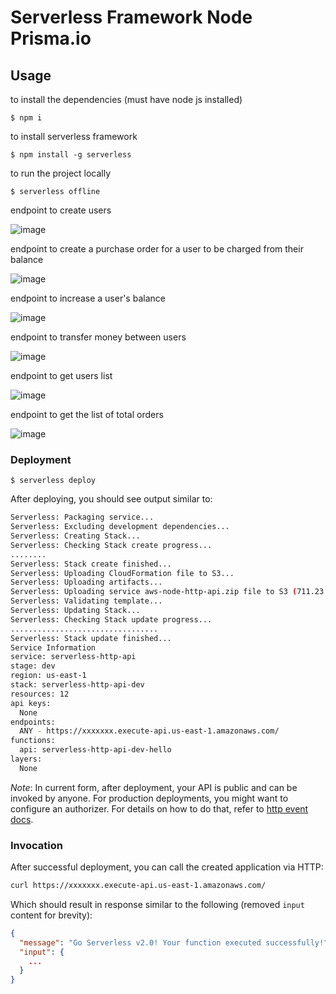 <!--
title: 'AWS Simple HTTP Endpoint example in NodeJS'
description: 'This template demonstrates how to make a simple HTTP API with Node.js running on AWS Lambda and API Gateway using the Serverless Framework.'
layout: Doc
framework: v2
platform: AWS
language: nodeJS
authorLink: 'https://github.com/serverless'
authorName: 'Serverless, inc.'
authorAvatar: 'https://avatars1.githubusercontent.com/u/13742415?s=200&v=4'
-->

# Serverless Framework Node Prisma.io


## Usage

to install the dependencies (must have node js installed)

```
$ npm i
```

to install serverless framework

```
$ npm install -g serverless
```

to run the project locally

```
$ serverless offline
```

endpoint to create users

![image](https://user-images.githubusercontent.com/75379137/147017241-f595dd35-a114-4ca5-b2dd-b836152b507c.png)


endpoint to create a purchase order for a user to be charged from their balance

![image](https://user-images.githubusercontent.com/75379137/147017517-ecdeda78-60fd-4d2c-b92c-281736e64de3.png)


endpoint to increase a user's balance

![image](https://user-images.githubusercontent.com/75379137/147017807-646f252f-ec1d-467d-9c45-bd2611374eef.png)


endpoint to transfer money between users

![image](https://user-images.githubusercontent.com/75379137/147018099-9483401c-2505-4a01-a81a-f122ae692c30.png)

endpoint to get users list

![image](https://user-images.githubusercontent.com/75379137/147018321-15e21cfb-68b7-4431-a12f-8e73d2b0406e.png)

endpoint to get the list of total orders

![image](https://user-images.githubusercontent.com/75379137/147018527-ddc6735b-6059-4117-8619-ab622b816c52.png)



### Deployment

```
$ serverless deploy
```

After deploying, you should see output similar to:

```bash
Serverless: Packaging service...
Serverless: Excluding development dependencies...
Serverless: Creating Stack...
Serverless: Checking Stack create progress...
........
Serverless: Stack create finished...
Serverless: Uploading CloudFormation file to S3...
Serverless: Uploading artifacts...
Serverless: Uploading service aws-node-http-api.zip file to S3 (711.23 KB)...
Serverless: Validating template...
Serverless: Updating Stack...
Serverless: Checking Stack update progress...
.................................
Serverless: Stack update finished...
Service Information
service: serverless-http-api
stage: dev
region: us-east-1
stack: serverless-http-api-dev
resources: 12
api keys:
  None
endpoints:
  ANY - https://xxxxxxx.execute-api.us-east-1.amazonaws.com/
functions:
  api: serverless-http-api-dev-hello
layers:
  None
```

_Note_: In current form, after deployment, your API is public and can be invoked by anyone. For production deployments, you might want to configure an authorizer. For details on how to do that, refer to [http event docs](https://www.serverless.com/framework/docs/providers/aws/events/apigateway/).

### Invocation

After successful deployment, you can call the created application via HTTP:

```bash
curl https://xxxxxxx.execute-api.us-east-1.amazonaws.com/
```

Which should result in response similar to the following (removed `input` content for brevity):

```json
{
  "message": "Go Serverless v2.0! Your function executed successfully!",
  "input": {
    ...
  }
}
```
